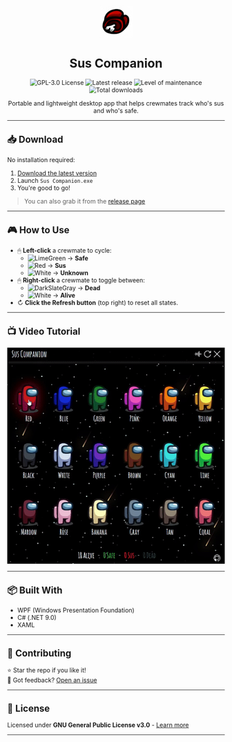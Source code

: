 <p align="center">
  <a href="https://github.com/lucas-jammes/SusCompanion">
    <img src="assets/images/misc/logo.png" alt="Sus Companion Logo" width="75" height="75">
  </a>

  <h1 align="center">Sus Companion</h1>

  <p align="center">
    <img src="https://img.shields.io/github/license/lucas-jammes/SusCompanion" title="GPL-3.0 License">
    <img src="https://img.shields.io/github/v/release/lucas-jammes/SusCompanion" title="Latest release">
    <img src="https://img.shields.io/badge/maintenance-actively--developed-brightgreen.svg" title="Level of maintenance">
    <img src="https://img.shields.io/github/downloads/lucas-jammes/SusCompanion/total" title="Total downloads">
  </p>

  <p align="center">
    Portable and lightweight desktop app that helps crewmates track who's sus and who's safe.
  </p>
</p>

---

## 📥 Download

No installation required:

1. [Download the latest version][direct-download]
2. Launch `Sus Companion.exe`
3. You're good to go!

> You can also grab it from the [release page][release-page]

---

## 🎮 How to Use

- 🖱 **Left-click** a crewmate to cycle:
  - ![LimeGreen](https://place-hold.it/10/32CD32/32CD32) → **Safe**
  - ![Red](https://place-hold.it/10/FF0000/FF0000) → **Sus**
  - ![White](https://place-hold.it/10/FFFFFF/FFFFFF) → **Unknown**
- 🖱 **Right-click** a crewmate to toggle between:  
  - ![DarkSlateGray](https://place-hold.it/10/2F4F4F/2F4F4F) → **Dead**
  - ![White](https://place-hold.it/10/FFFFFF/FFFFFF) → **Alive**
- ↻ **Click the Refresh button** (top right) to reset all states.

---

## 📺 Video Tutorial

![Application Tutorial](./assets/images/misc/tutorial.gif "App in action")

---

## 📦 Built With

- WPF (Windows Presentation Foundation)  
- C# (.NET 9.0)  
- XAML  

---

## 🤝 Contributing  

⭐ Star the repo if you like it!  
💬 Got feedback? [Open an issue](https://github.com/lucas-jammes/SusCompanion/issues)  

---

## 📜 License

Licensed under **GNU General Public License v3.0** - [Learn more](https://www.gnu.org/licenses/gpl-3.0.en.html)

---

[release-page]: https://github.com/lucas-jammes/SusCompanion/releases/latest "Latest release"  
[direct-download]: https://github.com/lucas-jammes/SusCompanion/releases/download/v1.5.1/Sus_Companion.exe "Direct download"  
[app-icon]: <img src="assets/images/misc/icon.png" alt="App icon" width="25" height="25">

<!-- Maintenance badge generator: https://gist.github.com/taiki-e/ad73eaea17e2e0372efb76ef6b38f17b -->  
